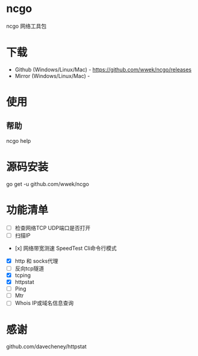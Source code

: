 # ncgo
ncgo 网络工具包

# 下载
* Github (Windows/Linux/Mac) - https://github.com/wwek/ncgo/releases
* Mirror (Windows/Linux/Mac) - 

# 使用

## 帮助
ncgo help

# 源码安装
go get -u github.com/wwek/ncgo

# 功能清单

- [ ] 检查网络TCP UDP端口是否打开
- [ ] 扫描IP
- [x️] 网络带宽测速 SpeedTest Cli命令行模式
- [x] http 和 socks代理
- [ ] 反向tcp隧道
- [x] tcping
- [x] httpstat
- [ ] Ping
- [ ] Mtr
- [ ] Whois IP或域名信息查询

# 感谢
github.com/davecheney/httpstat
